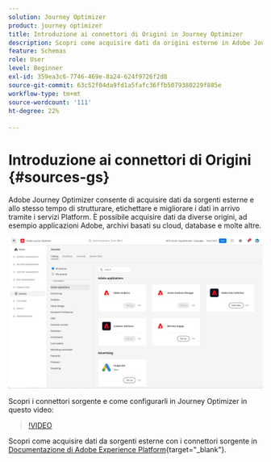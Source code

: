 ```yaml
---
solution: Journey Optimizer
product: journey optimizer
title: Introduzione ai connettori di Origini in Journey Optimizer
description: Scopri come acquisire dati da origini esterne in Adobe Journey Optimizer
feature: Schemas
role: User
level: Beginner
exl-id: 359ea3c6-7746-469e-8a24-624f9726f2d8
source-git-commit: 63c52f04da9fd1a5fafc36ffb5079380229f885e
workflow-type: tm+mt
source-wordcount: '111'
ht-degree: 22%

---
```


# Introduzione ai connettori di Origini {#sources-gs}

Adobe Journey Optimizer consente di acquisire dati da sorgenti esterne e allo stesso tempo di strutturare, etichettare e migliorare i dati in arrivo tramite i servizi Platform. È possibile acquisire dati da diverse origini, ad esempio applicazioni Adobe, archivi basati su cloud, database e molte altre.

![](assets/sources-home.png)

Scopri i connettori sorgente e come configurarli in Journey Optimizer in questo video:

>[!VIDEO](https://video.tv.adobe.com/v/335919?quality=12)

Scopri come acquisire dati da sorgenti esterne con i connettori sorgente in [Documentazione di Adobe Experience Platform](https://experienceleague.adobe.com/docs/experience-platform/sources/home.html?lang=it){target=&quot;_blank&quot;}.
